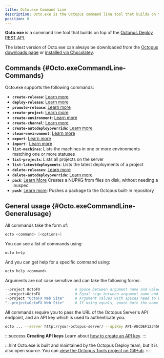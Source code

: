```yaml
---
title: Octo.exe Command Line
description: Octo.exe is the Octopus command line tool that builds on top of the Octopus REST API.
position: 6
---
```


**Octo.exe** is a command line tool that builds on top of the [Octopus Deploy REST API](/docs/api-and-integration/octopus-rest-api.md).

The latest version of Octo.exe can always be downloaded from the [Octopus downloads page](https://octopus.com/downloads) or [installed via Chocolatey](https://chocolatey.org/packages/OctopusTools).

## Commands {#Octo.exeCommandLine-Commands}

Octo.exe supports the following commands:

- **`create-release`**: [Learn more](/docs/api-and-integration/octo.exe-command-line/creating-releases.md)
- **`deploy-release`**: [Learn more](/docs/api-and-integration/octo.exe-command-line/deploying-releases.md)
- **`promote-release`**: [Learn more](/docs/api-and-integration/octo.exe-command-line/promoting-releases.md)
- **`create-project`**: [Learn more](/docs/api-and-integration/octo.exe-command-line/creating-projects.md)
- **`create-environment`**: [Learn more](/docs/api-and-integration/octo.exe-command-line/creating-environments.md)
- **`create-channel`**: [Learn more](/docs/api-and-integration/octo.exe-command-line/creating-channels.md)
- **`create-autodeployoverride`**: [Learn more](/docs/api-and-integration/octo.exe-command-line/creating-auto-deploy-overrides/index.md)
- **`clean-environment`**: [Learn more](/docs/api-and-integration/octo.exe-command-line/cleaning-environments.md)
- **`export`**: [Learn more](/docs/api-and-integration/octo.exe-command-line/export.md)
- **`import`**:  [Learn more](/docs/api-and-integration/octo.exe-command-line/import.md)
- **`list-machines`**: Lists the machines in one or more environments matching one or more statuses
- **`list-projects`**: Lists all projects on the server
- **`list-latestdeployments`**: Lists the latest deployments of a project
- **`delete-releases`**: [Learn more](/docs/api-and-integration/octo.exe-command-line/deleting-releases.md)
- **`delete-autodeployoverride`**: [Learn more](/docs/api-and-integration/octo.exe-command-line/creating-auto-deploy-overrides/deleting-auto-deploy-overrides.md)
- **`pack`**: [Learn More](/docs/packaging-applications/nuget-packages/using-octo.exe.md) Creates a NUPKG from files on disk, without needing a .nuspec
- **`push`**: [Learn more](/docs/api-and-integration/octo.exe-command-line/pushing-packages.md): Pushes a package to the Octopus built-in repository

## General usage {#Octo.exeCommandLine-Generalusage}

All commands take the form of:

```powershell
octo <command> [<options>]
```

You can see a list of commands using:

```powershell
octo help
```

And you can get help for a specific command using:

```powershell
octo help <command>
```

Arguments are not case sensitive and can take the following forms:

```powershell
--project OctoFX                # Space between argument name and value
--project=OctoFX                # Equal sign between argument name and value
--project "OctoFX Web Site"     # Argument values with spaces need to be quoted
"--project=OctoFX Web Site"     # If using equals, quote both the name and value, not just the value
```

All commands require you to pass the URL of the Octopus Server's API endpoint, and an API key which is used to authenticate you.

```bash
octo ... --server http://your-octopus-server/ --apiKey API-ABCDEF123456
```

:::success
**Creating API keys**
Learn about [how to create an API key](/docs/how-to/how-to-create-an-api-key.md).
:::

:::hint
Octo.exe is built and maintained by the Octopus Deploy team, but it is also open source. You can [view the Octopus Tools project on GitHub](https://github.com/OctopusDeploy/Octo.exe).
:::
